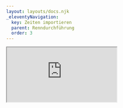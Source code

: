 ```yaml
---
layout: layouts/docs.njk
_eleventyNavigation:
  key: Zeiten importieren
  parent: Renndurchführung
  order: 3
---
```


<div class="embed-responsive embed-responsive-16by9">
  <iframe class="embed-responsive-item" src="https://www.youtube.com/watch?v=-d-qXsYvn5E" allowfullscreen></iframe>
</div>